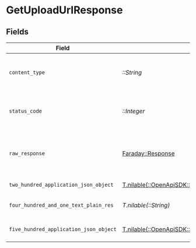 # GetUploadUrlResponse


## Fields

| Field                                                                                                                          | Type                                                                                                                           | Required                                                                                                                       | Description                                                                                                                    |
| ------------------------------------------------------------------------------------------------------------------------------ | ------------------------------------------------------------------------------------------------------------------------------ | ------------------------------------------------------------------------------------------------------------------------------ | ------------------------------------------------------------------------------------------------------------------------------ |
| `content_type`                                                                                                                 | *::String*                                                                                                                     | :heavy_check_mark:                                                                                                             | HTTP response content type for this operation                                                                                  |
| `status_code`                                                                                                                  | *::Integer*                                                                                                                    | :heavy_check_mark:                                                                                                             | HTTP response status code for this operation                                                                                   |
| `raw_response`                                                                                                                 | [Faraday::Response](https://www.rubydoc.info/gems/faraday/Faraday/Response)                                                    | :heavy_check_mark:                                                                                                             | Raw HTTP response; suitable for custom response parsing                                                                        |
| `two_hundred_application_json_object`                                                                                          | [T.nilable(::OpenApiSDK::Operations::GetUploadUrlResponseBody)](../../models/operations/getuploadurlresponsebody.md)           | :heavy_minus_sign:                                                                                                             | Retrieve the output                                                                                                            |
| `four_hundred_and_one_text_plain_res`                                                                                          | *T.nilable(::String)*                                                                                                          | :heavy_minus_sign:                                                                                                             | Invalid or expired token                                                                                                       |
| `five_hundred_application_json_object`                                                                                         | [T.nilable(::OpenApiSDK::Operations::GetUploadUrlFilesResponseBody)](../../models/operations/getuploadurlfilesresponsebody.md) | :heavy_minus_sign:                                                                                                             | Error when generating upload url                                                                                               |